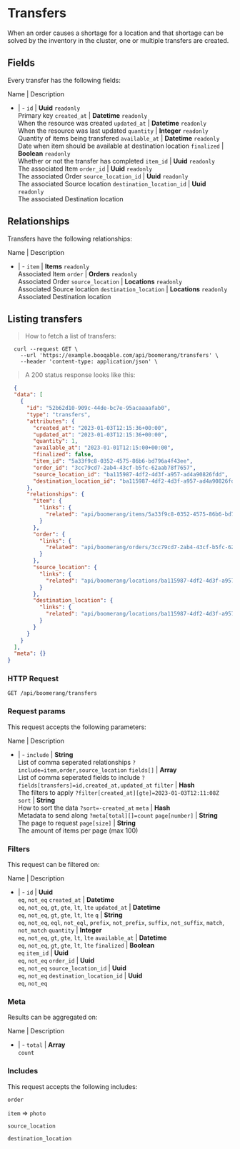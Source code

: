 # Transfers

When an order causes a shortage for a location and that shortage can be solved by the inventory in the cluster, one or multiple transfers are created.

## Fields
Every transfer has the following fields:

Name | Description
- | -
`id` | **Uuid** `readonly`<br>Primary key
`created_at` | **Datetime** `readonly`<br>When the resource was created
`updated_at` | **Datetime** `readonly`<br>When the resource was last updated
`quantity` | **Integer** `readonly`<br>Quantity of items being transfered
`available_at` | **Datetime** `readonly`<br>Date when item should be available at destination location
`finalized` | **Boolean** `readonly`<br>Whether or not the transfer has completed
`item_id` | **Uuid** `readonly`<br>The associated Item
`order_id` | **Uuid** `readonly`<br>The associated Order
`source_location_id` | **Uuid** `readonly`<br>The associated Source location
`destination_location_id` | **Uuid** `readonly`<br>The associated Destination location


## Relationships
Transfers have the following relationships:

Name | Description
- | -
`item` | **Items** `readonly`<br>Associated Item
`order` | **Orders** `readonly`<br>Associated Order
`source_location` | **Locations** `readonly`<br>Associated Source location
`destination_location` | **Locations** `readonly`<br>Associated Destination location


## Listing transfers



> How to fetch a list of transfers:

```shell
  curl --request GET \
    --url 'https://example.booqable.com/api/boomerang/transfers' \
    --header 'content-type: application/json' \
```

> A 200 status response looks like this:

```json
  {
  "data": [
    {
      "id": "52b62d10-909c-44de-bc7e-95acaaaafab0",
      "type": "transfers",
      "attributes": {
        "created_at": "2023-01-03T12:15:36+00:00",
        "updated_at": "2023-01-03T12:15:36+00:00",
        "quantity": 1,
        "available_at": "2023-01-01T12:15:00+00:00",
        "finalized": false,
        "item_id": "5a33f9c8-0352-4575-86b6-bd796a4f43ee",
        "order_id": "3cc79cd7-2ab4-43cf-b5fc-62aab78f7657",
        "source_location_id": "ba115987-4df2-4d3f-a957-ad4a90826fdd",
        "destination_location_id": "ba115987-4df2-4d3f-a957-ad4a90826fdd"
      },
      "relationships": {
        "item": {
          "links": {
            "related": "api/boomerang/items/5a33f9c8-0352-4575-86b6-bd796a4f43ee"
          }
        },
        "order": {
          "links": {
            "related": "api/boomerang/orders/3cc79cd7-2ab4-43cf-b5fc-62aab78f7657"
          }
        },
        "source_location": {
          "links": {
            "related": "api/boomerang/locations/ba115987-4df2-4d3f-a957-ad4a90826fdd"
          }
        },
        "destination_location": {
          "links": {
            "related": "api/boomerang/locations/ba115987-4df2-4d3f-a957-ad4a90826fdd"
          }
        }
      }
    }
  ],
  "meta": {}
}
```

### HTTP Request

`GET /api/boomerang/transfers`

### Request params

This request accepts the following parameters:

Name | Description
- | -
`include` | **String** <br>List of comma seperated relationships `?include=item,order,source_location`
`fields[]` | **Array** <br>List of comma seperated fields to include `?fields[transfers]=id,created_at,updated_at`
`filter` | **Hash** <br>The filters to apply `?filter[created_at][gte]=2023-01-03T12:11:08Z`
`sort` | **String** <br>How to sort the data `?sort=-created_at`
`meta` | **Hash** <br>Metadata to send along `?meta[total][]=count`
`page[number]` | **String** <br>The page to request
`page[size]` | **String** <br>The amount of items per page (max 100)


### Filters

This request can be filtered on:

Name | Description
- | -
`id` | **Uuid** <br>`eq`, `not_eq`
`created_at` | **Datetime** <br>`eq`, `not_eq`, `gt`, `gte`, `lt`, `lte`
`updated_at` | **Datetime** <br>`eq`, `not_eq`, `gt`, `gte`, `lt`, `lte`
`q` | **String** <br>`eq`, `not_eq`, `eql`, `not_eql`, `prefix`, `not_prefix`, `suffix`, `not_suffix`, `match`, `not_match`
`quantity` | **Integer** <br>`eq`, `not_eq`, `gt`, `gte`, `lt`, `lte`
`available_at` | **Datetime** <br>`eq`, `not_eq`, `gt`, `gte`, `lt`, `lte`
`finalized` | **Boolean** <br>`eq`
`item_id` | **Uuid** <br>`eq`, `not_eq`
`order_id` | **Uuid** <br>`eq`, `not_eq`
`source_location_id` | **Uuid** <br>`eq`, `not_eq`
`destination_location_id` | **Uuid** <br>`eq`, `not_eq`


### Meta

Results can be aggregated on:

Name | Description
- | -
`total` | **Array** <br>`count`


### Includes

This request accepts the following includes:

`order`


`item` => 
`photo`




`source_location`


`destination_location`





